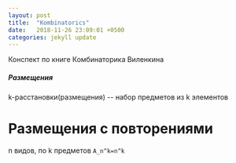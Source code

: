 ```yaml
---
layout: post
title:  "Kombinatorics"
date:   2018-11-26 23:09:01 +0500
categories: jekyll update
---
```


Конспект по книге Комбинаторика Виленкина

##### Размещения

k-расстановки(размещения) -- набор предметов из k элементов

# Размещения с повторениями
n видов, по k предметов 
`A_n^k=n^k`
